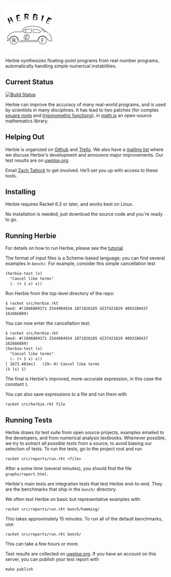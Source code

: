 ![Herbie](logo.png)

Herbie synthesizes floating-point programs from real-number programs,
automatically handling simple numerical instabilities.

Current Status
--------------

[![Build Status](https://travis-ci.org/uwplse/herbie.svg?branch=master)](https://travis-ci.org/uwplse/herbie)

Herbie can improve the accuracy of many real-world programs,
and is used by scientists in many disciplines.
It has lead to two patches
(for complex [square roots](https://github.com/josdejong/mathjs/pull/208)
and [trigonometric functions](https://github.com/josdejong/mathjs/pull/247)),
in [math.js](http://mathjs.org/) an open-source mathematics library.

Helping Out
-----------

Herbie is organized on
[Github](https://github.com/uwplse/herbie) and
[Trello](https://trello.com/b/lh7b33Dr/herbie).
We also have a
[mailing list](https://mailman.cs.washington.edu/mailman/listinfo/herbie)
where we discuss Herbie's development and announce major improvements.
Our test results are on
[uwplse.org](http://herbie.uwplse.org/reports/).

Email [Zach Tatlock](mailto:ztatlock@cs.uw.edu) to get involved.
He’ll set you up with access to these tools.

Installing
----------

Herbie requires Racket 6.3 or later, and works best on Linux.

No installation is needed; just download the source code and you're
ready to go.

Running Herbie
--------------

For details on how to run Herbie, please see the
[tutorial](http://herbie.uwplse.org/doc/tutorial.html).

The format of input files is a Scheme-based language;
you can find several examples in `bench/`.
For example, consider this simple cancellation test

    (herbie-test (x)
      "Cancel like terms"
      (- (+ 1 x) x))

Run Herbie from the top-level directory of the repo:

    $ racket src/herbie.rkt
    Seed: #(1046809171 2544984934 1871826185 4237421819 4093186437 162666889)

You can now enter the cancellation test:

    $ racket src/herbie.rkt
    Seed: #(1046809171 2544984934 1871826185 4237421819 4093186437 162666889)
    (herbie-test (x)
      "Cancel like terms"
      (- (+ 1 x) x))
    [ 1673.401ms]   (29→ 0) Cancel like terms
    (λ (x) 1)

The final is Herbie's improved, more-accurate expression, in this case
the constant `1`.

You can also save expressions to a file and run them with

    racket src/herbie.rkt file

Running Tests
-------------

Herbie draws its test suite from open source projects, examples emailed
to the developers, and from numerical analysis textbooks. Whenever
possible, we try to *extract all possible tests* from a source, to
avoid biasing our selection of tests. To run the tests, go to the
project root and run

    racket src/reports/run.rkt <file>

After a some time (several minutes), you should find the file
`graphs/report.html`.

Herbie's main tests are integration tests
that test Herbie end-to-end.
They are the benchmarks that ship in the `bench/` directory.

We often test Herbie on basic but representative examples with:

    racket src/reports/run.rkt bench/hamming/

This takes approximately 15 minutes.
To run all of the default benchmarks, use:

    racket src/reports/run.rkt bench/

This can take a few hours or more.

Test results are collected on
[uwplse.org](http://herbie.uwplse.org/reports/).
If you have an account on this server, you can publish your test
report with

    make publish
